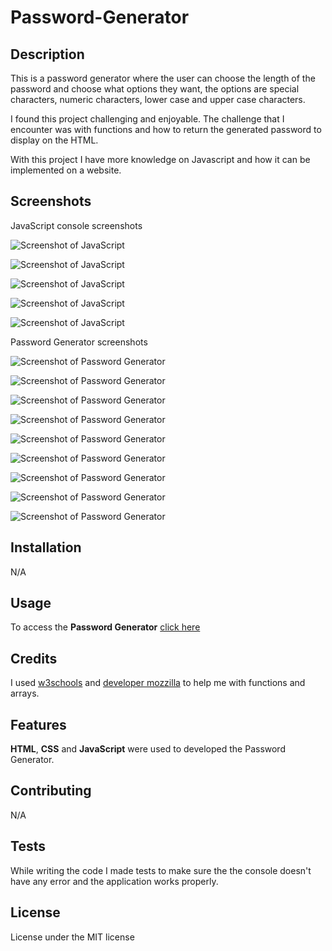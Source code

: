 # Password-Generator

## Description

This is a password generator where the user can choose the length of the password and choose what options they want, the options are special characters, numeric characters, lower case and upper case characters. 

I found this project challenging and enjoyable. The challenge that I encounter was with functions and how to return the generated password to display on the HTML. 

With this project I have more knowledge on Javascript and how it can be implemented on a website.

## Screenshots

JavaScript console screenshots

![Screenshot of JavaScript](/assets/js-screenshot1.jpg)

![Screenshot of JavaScript](/assets/js-screenshot2.jpg)

![Screenshot of JavaScript](/assets/js-screenshot3.jpg)

![Screenshot of JavaScript](/assets/js-screenshot4.jpg)

![Screenshot of JavaScript](/assets/js-screenshot5.jpg)

Password Generator screenshots

![Screenshot of Password Generator](/assets/password1.jpg)

![Screenshot of Password Generator](/assets/password2.jpg)

![Screenshot of Password Generator](/assets/password3.jpg)

![Screenshot of Password Generator](/assets/password4.jpg)

![Screenshot of Password Generator](/assets/password5.jpg)

![Screenshot of Password Generator](/assets/password6.jpg)

![Screenshot of Password Generator](/assets/password7.jpg)

![Screenshot of Password Generator](/assets/password8.jpg)

![Screenshot of Password Generator](/assets/password9.jpg)

## Installation

N/A

## Usage 

To access the **Password Generator**  [click here](https://puralex.github.io/Password-Generator/)

## Credits

I used [w3schools](https://www.w3schools.com/) and [developer mozzilla](https://developer.mozilla.org/en-US/) to help me with functions and arrays.

## Features

**HTML**, **CSS** and **JavaScript** were used to developed the Password Generator.

## Contributing

N/A

## Tests

While writing the code I made tests to make sure the the console doesn't have any error and the application works properly.

## License

License under the MIT license